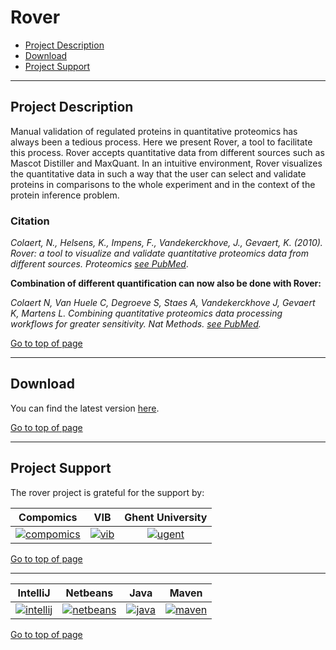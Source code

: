 # Rover

 * [Project Description](#project-description)
 * [Download](#download)
 * [Project Support](#project-support)

----

## Project Description

Manual validation of regulated proteins in quantitative proteomics has always been a tedious process. Here we present Rover, a tool to facilitate this process. Rover accepts quantitative data from different sources such as Mascot Distiller and MaxQuant. In an intuitive environment, Rover visualizes the quantitative data in such a way that the user can select and validate proteins in comparisons to the whole experiment and in the context of the protein inference problem. 

### Citation
*Colaert, N., Helsens, K., Impens, F., Vandekerckhove, J., Gevaert, K. (2010). Rover: a tool to visualize and validate quantitative proteomics data from different sources. Proteomics [see PubMed](http://www.ncbi.nlm.nih.gov/pubmed/20058247)*.

**Combination of different quantification can now also be done with Rover:** 

*Colaert N, Van Huele C, Degroeve S, Staes A, Vandekerckhove J, Gevaert K, Martens L. Combining quantitative proteomics data processing workflows for greater sensitivity. Nat Methods. [see PubMed](http://www.ncbi.nlm.nih.gov/pubmed/21552256).*

[Go to top of page](#jtraml)

----

## Download
You can find the latest version [here](http://genesis.ugent.be/downloadredirect.php?toolname=compomics-rover).

[Go to top of page](#rover)

----

## Project Support

The rover project is grateful for the support by:

| Compomics | VIB | Ghent University|
|:--:|:--:|:--:|
| [![compomics](supportFiles/images/compomics.png)](http://www.compomics.com) | [![vib](supportFiles/images/vib.png)](http://www.vib.be) | [![ugent](supportFiles/images/ugent.jpg)](http://www.ugent.be/en) |

[Go to top of page](#rover)

----

| IntelliJ | Netbeans | Java | Maven |
|:--:|:--:|:--:|:--:|
| [![intellij](supportFiles/images/icon_IntelliJIDEA.png)](https://www.jetbrains.com/idea/) | [![netbeans](https://netbeans.org/images_www/visual-guidelines/NB-logo-single.jpg)](https://netbeans.org/) | [![java](supportFiles/images/java.png)](http://java.com/en/) | [![maven](supportFiles/images/maven.png)](http://maven.apache.org/) |

[Go to top of page](#rover)
